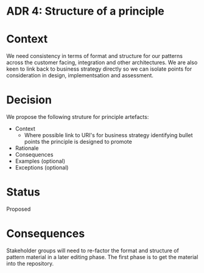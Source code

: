 # ADR 4: Structure of a principle

# Context

We need consistency in terms of format and structure for our patterns across the customer facing, integration and other architectures.
We are also keen to link back to business strategy directly so we can isolate points for consideration in design, implementsation and assessment.

# Decision

We propose the following struture for principle artefacts:

* Context
  * Where possible link to URI's for business strategy identifying bullet points the principle is designed to promote
* Rationale
* Consequences
* Examples (optional)
* Exceptions (optional)

# Status

Proposed

# Consequences

Stakeholder groups will need to re-factor the format and structure of pattern material in a later editing phase. The first phase is to get the material into the repository.
